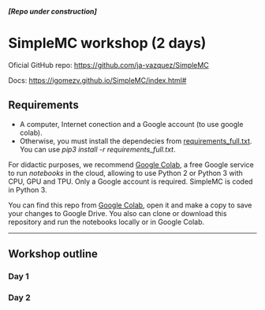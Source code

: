 ***[Repo under construction]***


# SimpleMC workshop (2 days) 

Oficial GitHub  repo: https://github.com/ja-vazquez/SimpleMC 

Docs: https://igomezv.github.io/SimpleMC/index.html#  

## Requirements

- A computer, Internet conection and a Google account (to use google colab).
- Otherwise, you must install the dependecies from [requirements_full.txt](https://github.com/ja-vazquez/SimpleMC/blob/master/requirements_full.txt). You can use *pip3 install -r requirements_full.txt*. 

For didactic purposes, we recommend [Google Colab](https://colab.research.google.com), a free Google service to run *notebooks* in the cloud, allowing to use Python 2 or Python 3 with CPU, GPU and TPU. Only a Google account is required. SimpleMC is coded in Python 3. 

You can find this repo from [Google Colab](https://colab.research.google.com), open it and make a copy to save your changes to Google Drive. You also can clone or download this repository and run the notebooks locally or in Google Colab. 

-----------------------------------

## Workshop outline

### Day 1

### Day 2
